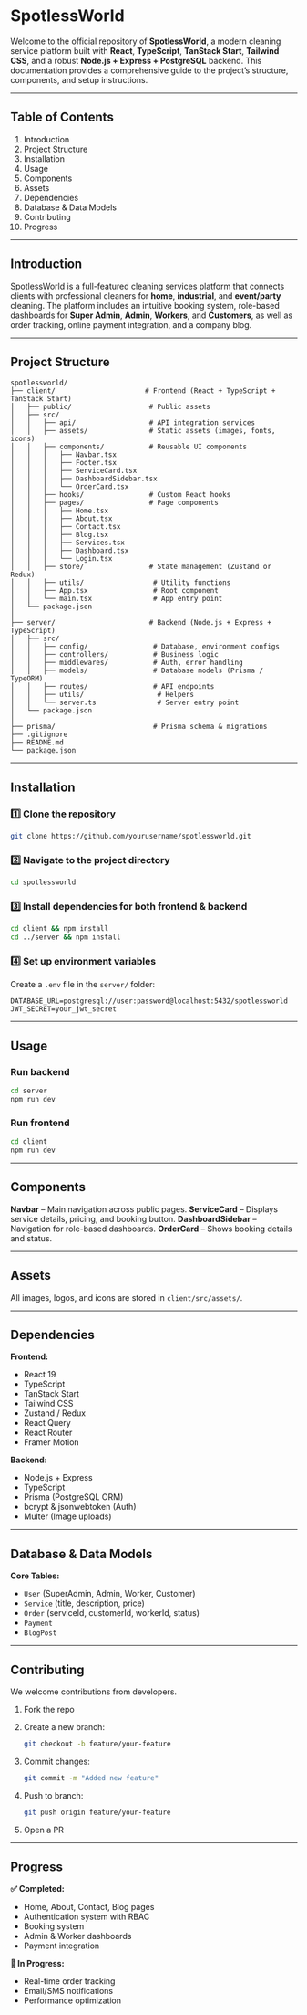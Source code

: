 # SpotlessWorld

Welcome to the official repository of **SpotlessWorld**, a modern cleaning service platform built with **React**, **TypeScript**, **TanStack Start**, **Tailwind CSS**, and a robust **Node.js + Express + PostgreSQL** backend.
This documentation provides a comprehensive guide to the project’s structure, components, and setup instructions.

---

## Table of Contents

1. Introduction
2. Project Structure
3. Installation
4. Usage
5. Components
6. Assets
7. Dependencies
8. Database & Data Models
9. Contributing
10. Progress

---

## Introduction

SpotlessWorld is a full-featured cleaning services platform that connects clients with professional cleaners for **home**, **industrial**, and **event/party** cleaning.
The platform includes an intuitive booking system, role-based dashboards for **Super Admin**, **Admin**, **Workers**, and **Customers**, as well as order tracking, online payment integration, and a company blog.

---

## Project Structure

```
spotlessworld/
├── client/                      # Frontend (React + TypeScript + TanStack Start)
│   ├── public/                   # Public assets
│   ├── src/
│   │   ├── api/                  # API integration services
│   │   ├── assets/               # Static assets (images, fonts, icons)
│   │   ├── components/           # Reusable UI components
│   │   │   ├── Navbar.tsx
│   │   │   ├── Footer.tsx
│   │   │   ├── ServiceCard.tsx
│   │   │   ├── DashboardSidebar.tsx
│   │   │   └── OrderCard.tsx
│   │   ├── hooks/                # Custom React hooks
│   │   ├── pages/                # Page components
│   │   │   ├── Home.tsx
│   │   │   ├── About.tsx
│   │   │   ├── Contact.tsx
│   │   │   ├── Blog.tsx
│   │   │   ├── Services.tsx
│   │   │   ├── Dashboard.tsx
│   │   │   └── Login.tsx
│   │   ├── store/                # State management (Zustand or Redux)
│   │   ├── utils/                 # Utility functions
│   │   ├── App.tsx                # Root component
│   │   └── main.tsx               # App entry point
│   └── package.json
│
├── server/                       # Backend (Node.js + Express + TypeScript)
│   ├── src/
│   │   ├── config/                # Database, environment configs
│   │   ├── controllers/           # Business logic
│   │   ├── middlewares/           # Auth, error handling
│   │   ├── models/                # Database models (Prisma / TypeORM)
│   │   ├── routes/                # API endpoints
│   │   ├── utils/                  # Helpers
│   │   └── server.ts               # Server entry point
│   └── package.json
│
├── prisma/                        # Prisma schema & migrations
├── .gitignore
├── README.md
└── package.json
```

---

## Installation

### 1️⃣ Clone the repository

```bash
git clone https://github.com/yourusername/spotlessworld.git
```

### 2️⃣ Navigate to the project directory

```bash
cd spotlessworld
```

### 3️⃣ Install dependencies for both frontend & backend

```bash
cd client && npm install
cd ../server && npm install
```

### 4️⃣ Set up environment variables

Create a `.env` file in the `server/` folder:

```env
DATABASE_URL=postgresql://user:password@localhost:5432/spotlessworld
JWT_SECRET=your_jwt_secret
```

---

## Usage

### Run backend

```bash
cd server
npm run dev
```

### Run frontend

```bash
cd client
npm run dev
```

---

## Components

**Navbar** – Main navigation across public pages.
**ServiceCard** – Displays service details, pricing, and booking button.
**DashboardSidebar** – Navigation for role-based dashboards.
**OrderCard** – Shows booking details and status.

---

## Assets

All images, logos, and icons are stored in `client/src/assets/`.

---

## Dependencies

**Frontend:**

- React 19
- TypeScript
- TanStack Start
- Tailwind CSS
- Zustand / Redux
- React Query
- React Router
- Framer Motion

**Backend:**

- Node.js + Express
- TypeScript
- Prisma (PostgreSQL ORM)
- bcrypt & jsonwebtoken (Auth)
- Multer (Image uploads)

---

## Database & Data Models

**Core Tables:**

- `User` (SuperAdmin, Admin, Worker, Customer)
- `Service` (title, description, price)
- `Order` (serviceId, customerId, workerId, status)
- `Payment`
- `BlogPost`

---

## Contributing

We welcome contributions from developers.

1. Fork the repo
2. Create a new branch:

   ```bash
   git checkout -b feature/your-feature
   ```

3. Commit changes:

   ```bash
   git commit -m "Added new feature"
   ```

4. Push to branch:

   ```bash
   git push origin feature/your-feature
   ```

5. Open a PR

---

## Progress

**✅ Completed:**

- Home, About, Contact, Blog pages
- Authentication system with RBAC
- Booking system
- Admin & Worker dashboards
- Payment integration

**🚧 In Progress:**

- Real-time order tracking
- Email/SMS notifications
- Performance optimization
